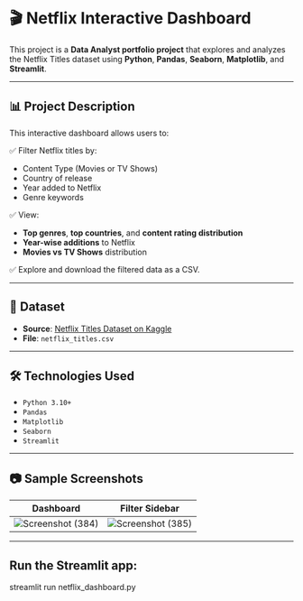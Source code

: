 # 🎬 Netflix Interactive Dashboard

This project is a **Data Analyst portfolio project** that explores and analyzes the Netflix Titles dataset using **Python**, **Pandas**, **Seaborn**, **Matplotlib**, and **Streamlit**.

---

## 📊 Project Description

This interactive dashboard allows users to:

✅ Filter Netflix titles by:
- Content Type (Movies or TV Shows)
- Country of release
- Year added to Netflix
- Genre keywords

✅ View:
- **Top genres**, **top countries**, and **content rating distribution**
- **Year-wise additions** to Netflix
- **Movies vs TV Shows** distribution

✅ Explore and download the filtered data as a CSV.

---

## 📁 Dataset

- **Source**: [Netflix Titles Dataset on Kaggle](https://www.kaggle.com/datasets/shivamb/netflix-shows)
- **File**: `netflix_titles.csv`

---

## 🛠️ Technologies Used

- `Python 3.10+`
- `Pandas`
- `Matplotlib`
- `Seaborn`
- `Streamlit`

---

## 📷 Sample Screenshots

| Dashboard | Filter Sidebar |
|-----------|----------------|
| ![Screenshot (384)](https://github.com/user-attachments/assets/c0999dfc-4736-46ba-8391-adfa80158a42) | ![Screenshot (385)](https://github.com/user-attachments/assets/4b7e61af-3286-4541-a227-674c0de59756)|
 




---

## Run the Streamlit app:
streamlit run netflix_dashboard.py
